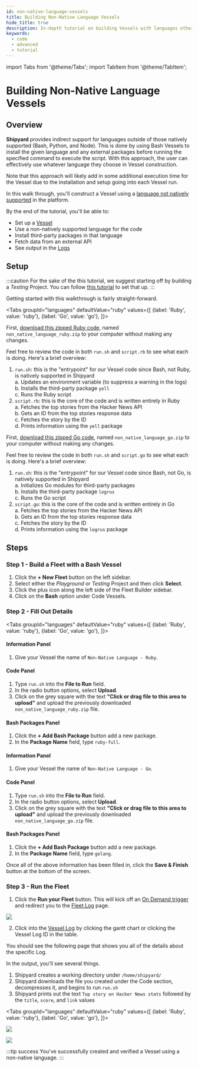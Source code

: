 ```yaml
---
id: non-native-language-vessels
title: Building Non-Native Language Vessels
hide_title: true
description: In-depth tutorial on building Vessels with languages other than the native Bash, Python, and Node.
keywords:
  - code
  - advanced
  - tutorial
---
```


import Tabs from '@theme/Tabs';
import TabItem from '@theme/TabItem';

# Building Non-Native Language Vessels

## Overview

**Shipyard** provides indirect support for languages outside of those natively supported (Bash, Python, and Node). This is done by using Bash Vessels to install the given language and any external packages before running the specified command to execute the script. With this approach, the user can effectively use whatever language they choose in Vessel construction.

Note that this approach will likely add in some additional execution time for the Vessel due to the installation and setup going into each Vessel run.

In this walk through, you'll construct a Vessel using a [language not natively supported](../reference/code/code-overview.md) in the platform.

By the end of the tutorial, you'll be able to:

- Set up a [Vessel](../reference/vessels.md)
- Use a non-natively supported language for the code
- Install third-party packages in that language
- Fetch data from an external API
- See output in the [Logs](../reference/logs/logs-overview.md)

## Setup

:::caution
For the sake of the this tutorial, we suggest starting off by building a *Testing* Project. You can follow [this tutorial](../getting-started/first-project.md) to set that up.
:::

Getting started with this walkthrough is fairly straight-forward.

<Tabs
groupId="languages"
defaultValue="ruby"
values={[
{label: 'Ruby', value: 'ruby'},
{label: 'Go', value: 'go'},
]}>
<TabItem value="ruby">

First, [download this zipped Ruby code](https://drive.google.com/file/d/1kPO76_I6RlJoRvmFTR3hEZ253wp56Qi-/view?usp=share_link), named `non_native_language_ruby.zip` to your computer without making any changes.

Feel free to review the code in both `run.sh` and `script.rb` to see what each is doing. Here's a brief overview:

1. `run.sh`: this is the "entrypoint" for our Vessel code since Bash, not Ruby, is natively supported in Shipyard  
	a. Updates an environment variable (to suppress a warning in the logs)  
	b. Installs the third-party package `yell`  
	c. Runs the Ruby script  
2. `script.rb`: this is the core of the code and is written entirely in Ruby  
	a. Fetches the top stories from the Hacker News API  
	b. Gets an ID from the top stories response data  
	c. Fetches the story by the ID  
	d. Prints information using the `yell` package  

</TabItem>
<TabItem value="go">

First, [download this zipped Go code](https://drive.google.com/file/d/1mKQiWWLSWYQmBuHVVla5wNms6osbTCB-/view?usp=share_link), named `non_native_language_go.zip` to your computer without making any changes.

Feel free to review the code in both `run.sh` and `script.go` to see what each is doing. Here's a brief overview:

1. `run.sh`: this is the "entrypoint" for our Vessel code since Bash, not Go, is natively supported in Shipyard  
	a. Initializes Go modules for third-party packages  
	b. Installs the third-party package `logrus`  
	c. Runs the Go script  
2. `script.go`: this is the core of the code and is written entirely in Go  
	a. Fetches the top stories from the Hacker News API  
	b. Gets an ID from the top stories response data  
	c. Fetches the story by the ID  
	d. Prints information using the `logrus` package  

</TabItem>
</Tabs>

## Steps

### Step 1 - Build a Fleet with a Bash Vessel

1. Click the **+ New Fleet** button on the left sidebar.
2. Select either the *Playground* or *Testing* Project and then click **Select**.
3. Click the plus icon along the left side of the Fleet Builder sidebar.
4. Click on the **Bash** option under Code Vessels.

### Step 2 - Fill Out Details

<Tabs
groupId="languages"
defaultValue="ruby"
values={[
{label: 'Ruby', value: 'ruby'},
{label: 'Go', value: 'go'},
]}>
<TabItem value="ruby">

#### Information Panel
1. Give your Vessel the name of `Non-Native Language - Ruby`.

#### Code Panel
1. Type `run.sh` into the **File to Run** field.
2. In the radio button options, select **Upload**.
3. Click on the grey square with the text **"Click or drag file to this area to upload"** and upload the previously downloaded `non_native_language_ruby.zip` file.

#### Bash Packages Panel
1. Click the **+ Add Bash Package** button add a new package.
2. In the **Package Name** field, type `ruby-full`.

</TabItem>
<TabItem value="go">

#### Information Panel
1. Give your Vessel the name of `Non-Native Language - Go`.

#### Code Panel
1. Type `run.sh` into the **File to Run** field.
2. In the radio button options, select **Upload**.
3. Click on the grey square with the text **"Click or drag file to this area to upload"** and upload the previously downloaded `non_native_language_go.zip` file.

#### Bash Packages Panel
1. Click the **+ Add Bash Package** button add a new package.
2. In the **Package Name** field, type `golang`.


</TabItem>
</Tabs>

Once all of the above information has been filled in, click the **Save & Finish** button at the bottom of the screen.


### Step 3 - Run the Fleet

1. Click the **Run your Fleet** button. This will kick off an [On Demand trigger](../reference/triggers/on-demand-triggers.md) and redirect you to the [Fleet Log](../reference/logs/fleet-logs.md) page.

![](../.gitbook/assets/vessel-built-successfully.png)

2. Click into the [Vessel Log](../reference/logs/vessel-logs.md) by clicking the gantt chart or clicking the Vessel Log ID in the table.

You should see the following page that shows you all of the details about the specific Log.

In the output, you'll see several things.

1. Shipyard creates a working directory under `/home/shipyard/`
2. Shipyard downloads the file you created under the Code section, decompresses it, and begins to run `run.sh`
3. Shipyard prints out the text `Top story on Hacker News stats` followed by the `title`, `score`, and `link` values

<Tabs
groupId="languages"
defaultValue="ruby"
values={[
{label: 'Ruby', value: 'ruby'},
{label: 'Go', value: 'go'},
]}>
<TabItem value="ruby">

![](../.gitbook/assets/non-native-language-log-ruby.png)

</TabItem>
<TabItem value="go">

![](../.gitbook/assets/non-native-language-log-go.png)

</TabItem>
</Tabs>

:::tip success
You've successfully created and verified a Vessel using a non-native language.
:::

